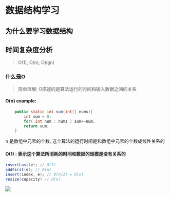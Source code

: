 # 数据结构学习
## 为什么要学习数据结构

## 时间复杂度分析
> O(1), O(n), O(lgn)

### 什么是O
> 简单理解: O描述的是算法运行的时间和输入数据之间的关系
#### O(n) example:
```java
    public static int sum(int[] nums){
        int sum = 0;
        for( int num : nums ) sum+=num;
        return sum;
    }
```
n 是数组中元素的个数, 这个算法的运行时间是和数组中元素的个数成线性关系的

#### O(1) : 表示这个算法所消耗的时间和数据的规模是没有关系的
```java
insertLast(e); // O(1)
addFirst(e); // O(n) 
insert(index, e); // O(n/2) = O(n) 
resize(capacity) // O(n)
```
![](http://7xv4mv.com1.z0.glb.clouddn.com/2018-05-09-091525.png)